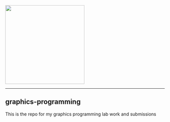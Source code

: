 <img width ="250px" src="https://studentsurvey.ie/sites/default/files/2022-10/ATU%20Logo.png"/>
<hr/>
<h2>graphics-programming</h2>
This is the repo for my graphics programming lab work and submissions
